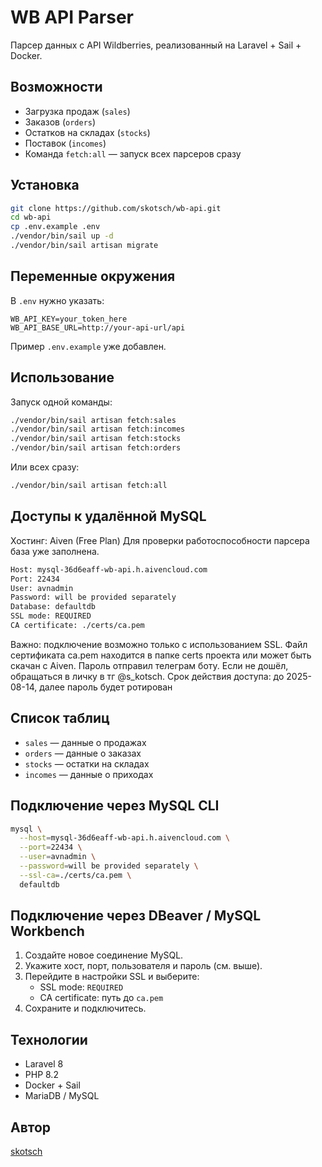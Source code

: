 # WB API Parser

Парсер данных с API Wildberries, реализованный на Laravel + Sail + Docker.

## Возможности

- Загрузка продаж (`sales`)
- Заказов (`orders`)
- Остатков на складах (`stocks`)
- Поставок (`incomes`)
- Команда `fetch:all` — запуск всех парсеров сразу

## Установка

```bash
git clone https://github.com/skotsch/wb-api.git
cd wb-api
cp .env.example .env
./vendor/bin/sail up -d
./vendor/bin/sail artisan migrate
```

## Переменные окружения

В `.env` нужно указать:

```env
WB_API_KEY=your_token_here
WB_API_BASE_URL=http://your-api-url/api
```

Пример `.env.example` уже добавлен.

## Использование

Запуск одной команды:
```bash
./vendor/bin/sail artisan fetch:sales
./vendor/bin/sail artisan fetch:incomes
./vendor/bin/sail artisan fetch:stocks
./vendor/bin/sail artisan fetch:orders
```

Или всех сразу:
```bash
./vendor/bin/sail artisan fetch:all
```

## Доступы к удалённой MySQL

Хостинг: Aiven (Free Plan)
Для проверки работоспособности парсера база уже заполнена.

```bash
Host: mysql-36d6eaff-wb-api.h.aivencloud.com
Port: 22434
User: avnadmin
Password: will be provided separately
Database: defaultdb
SSL mode: REQUIRED
CA certificate: ./certs/ca.pem
```
Важно: подключение возможно только с использованием SSL.
Файл сертификата ca.pem находится в папке certs проекта или может быть скачан с Aiven. Пароль отправил телеграм боту. Если не дошёл, обращаться в личку в тг @s_kotsch. Срок действия доступа: до 2025-08-14, далее пароль будет ротирован
 
## Список таблиц

- `sales` — данные о продажах
- `orders` — данные о заказах
- `stocks` — остатки на складах
- `incomes` — данные о приходах

## Подключение через MySQL CLI

```bash
mysql \
  --host=mysql-36d6eaff-wb-api.h.aivencloud.com \
  --port=22434 \
  --user=avnadmin \
  --password=will be provided separately \
  --ssl-ca=./certs/ca.pem \
  defaultdb
```

## Подключение через DBeaver / MySQL Workbench

1. Создайте новое соединение MySQL.
2. Укажите хост, порт, пользователя и пароль (см. выше).
3. Перейдите в настройки SSL и выберите:
    - SSL mode: `REQUIRED`
    - CA certificate: путь до `ca.pem`
4. Сохраните и подключитесь.

## Технологии

- Laravel 8
- PHP 8.2
- Docker + Sail
- MariaDB / MySQL

## Автор

[skotsch](https://github.com/skotsch)
